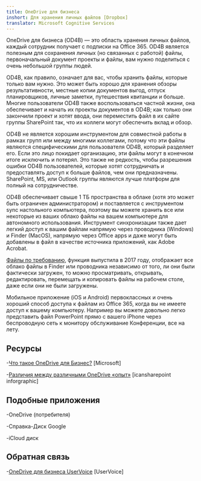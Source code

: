 ```yaml
---
title: OneDrive для бизнеса
inshort: Для хранения личных файлов [Dropbox]
translator: Microsoft Cognitive Services
---
```



OneDrive для бизнеса (OD4B) — это область хранения личных файлов, каждый сотрудник получает с подписки на Office 365. OD4B является полезным для сохранения личных (но связанных с работой) файлы, первоначальный документ проекты и файлы, вам нужно поделиться с очень небольшой группы людей.

OD4B, как правило, означает для вас, чтобы хранить файлы, которые только вам нужно. Это может быть хорошо для хранения обзоры результативности, местные копии документов выгод, отпуск планировщиков, личные заметки, путешествия квитанции и больше. Многие пользователи OD4B также воспользоваться частной жизни, она обеспечивает и начать их проекты документов в OD4B; как только они закончили проект и хотят ввода, они переместить файл в их сайте группы SharePoint так, что их коллеги могут обеспечить вклад и обзор.

OD4B не является хорошим инструментом для совместной работы в рамках групп или между многими коллегами, потому что эти файлы являются специфическими для пользователя OD4B, который разделяет его. Если это лицо покидает организацию, эти файлы могут в конечном итоге исключить и потерял. Это также не редкость, чтобы разрешения ошибки OD4B пользователей, которые хотят сотрудничать и предоставлять доступ к больше файлов, чем они предназначены. SharePoint, MS, или Outlook группы являются лучше платформ для полный на сотрудничестве.

OD4B обеспечивает свыше 1 ТБ пространства в облаке (хотя это может быть ограничен администратором) и поставляется с инструментом sync настольного компьютера, поэтому вы можете хранить все или некоторые из ваших облако файлы на вашем компьютере для автономного использования. Инструмент синхронизации также дает легкий доступ к вашим файлам напрямую через проводника (Windows) и Finder (MacOS), напрямую через Office apps и даже могут быть добавлены в файл в качестве источника приложений, как Adobe Acrobat. 

[Файлы по требованию](https://blogs.office.com/en-us/2017/05/11/introducing-onedrive-files-on-demand-and-additional-features-making-it-easier-to-access-and-share-files/), функция выпустила в 2017 году, отображает все облако файлы в Finder или проводника независимо от того, ли они были фактически загружен, то можно просматривать, открывать, редактировать, перемещать и копировать файлы на рабочем столе, даже если они не были загружены.

Мобильное приложение (iOS и Android) первоклассных и очень хороший способ доступа к файлам из Office 365, когда вы не имеете доступ к вашему компьютеру. Например вы можете довольно легко представить файл PowerPoint прямо с вашего iPhone через беспроводную сеть к монитору обслуживание Конференции, все на лету.

Ресурсы
---------

-[Что такое OneDrive для
    Бизнес?](https://support.office.com/en-us/article/What-is-OneDrive-for-Business-187f90af-056f-47c0-9656-cc0ddca7fdc2)
    \[Microsoft\]

-[Различия между различными OneDrive
    «опыт»](http://icsh.pt/OneDriveTree) \[icansharepoint
    inforgraphic\]

Подобные приложения
--------------------

-OneDrive (потребителя)

-Cправка-Диск Google

-iCloud диск

Обратная связь
---------

-[OneDrive для бизнеса UserVoice](https://onedrive.uservoice.com/forums/262982-onedrive/category/86090-onedrive-for-business)
    \[UserVoice\]


